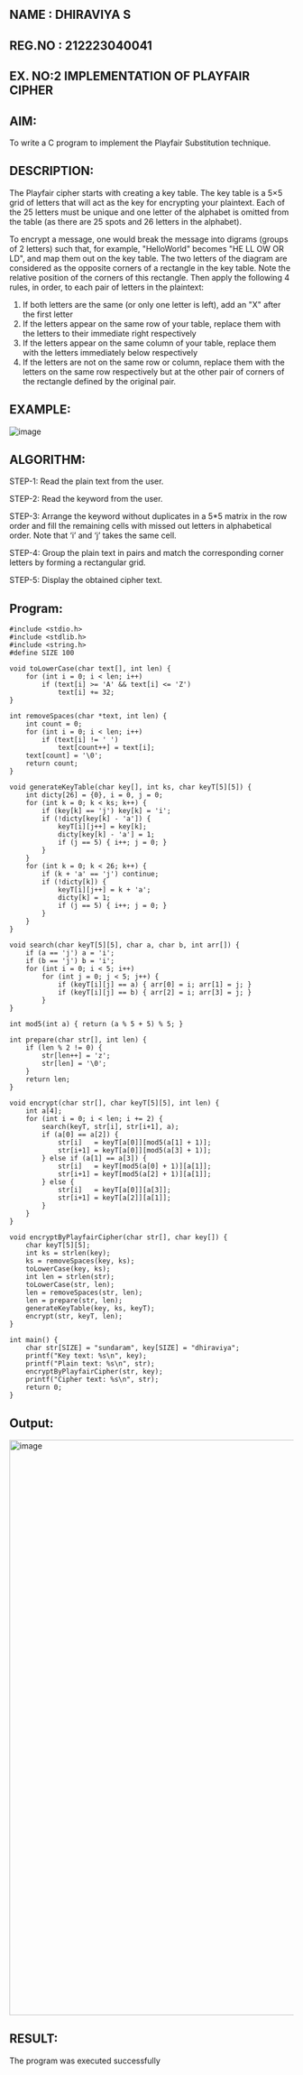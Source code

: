## NAME : DHIRAVIYA S
## REG.NO : 212223040041
## EX. NO:2 IMPLEMENTATION OF PLAYFAIR CIPHER

## AIM:
To write a C program to implement the Playfair Substitution technique.

## DESCRIPTION:

The Playfair cipher starts with creating a key table. The key table is a 5×5 grid of letters that will act as the key for encrypting your plaintext. Each of the 25 letters must be unique and one letter of the alphabet is omitted from the table (as there are 25 spots and 26 letters in the alphabet).

To encrypt a message, one would break the message into digrams (groups of 2 letters) such that, for example, "HelloWorld" becomes "HE LL OW OR LD", and map them out on the key table. The two letters of the diagram are considered as the opposite corners of a rectangle in the key table. Note the relative position of the corners of this rectangle. Then apply the following 4 rules, in order, to each pair of letters in the plaintext:
1.	If both letters are the same (or only one letter is left), add an "X" after the first letter
2.	If the letters appear on the same row of your table, replace them with the letters to their immediate right respectively
3.	If the letters appear on the same column of your table, replace them with the letters immediately below respectively
4.	If the letters are not on the same row or column, replace them with the letters on the same row respectively but at the other pair of corners of the rectangle defined by the original pair.
## EXAMPLE:
![image](https://github.com/Hemamanigandan/EX-NO-2-/assets/149653568/e6858d4f-b122-42ba-acdb-db18ec2e9675)

 

## ALGORITHM:

STEP-1: Read the plain text from the user.

STEP-2: Read the keyword from the user.

STEP-3: Arrange the keyword without duplicates in a 5*5 matrix in the row order and fill the remaining cells with missed out letters in alphabetical order. Note that ‘i’ and ‘j’ takes the same cell.

STEP-4: Group the plain text in pairs and match the corresponding corner letters by forming a rectangular grid.

STEP-5: Display the obtained cipher text.




## Program:
```
#include <stdio.h>
#include <stdlib.h>
#include <string.h>
#define SIZE 100

void toLowerCase(char text[], int len) {
    for (int i = 0; i < len; i++)
        if (text[i] >= 'A' && text[i] <= 'Z')
            text[i] += 32;
}

int removeSpaces(char *text, int len) {
    int count = 0;
    for (int i = 0; i < len; i++)
        if (text[i] != ' ')
            text[count++] = text[i];
    text[count] = '\0';
    return count;
}

void generateKeyTable(char key[], int ks, char keyT[5][5]) {
    int dicty[26] = {0}, i = 0, j = 0;
    for (int k = 0; k < ks; k++) {
        if (key[k] == 'j') key[k] = 'i';
        if (!dicty[key[k] - 'a']) {
            keyT[i][j++] = key[k];
            dicty[key[k] - 'a'] = 1;
            if (j == 5) { i++; j = 0; }
        }
    }
    for (int k = 0; k < 26; k++) {
        if (k + 'a' == 'j') continue;
        if (!dicty[k]) {
            keyT[i][j++] = k + 'a';
            dicty[k] = 1;
            if (j == 5) { i++; j = 0; }
        }
    }
}

void search(char keyT[5][5], char a, char b, int arr[]) {
    if (a == 'j') a = 'i';
    if (b == 'j') b = 'i';
    for (int i = 0; i < 5; i++)
        for (int j = 0; j < 5; j++) {
            if (keyT[i][j] == a) { arr[0] = i; arr[1] = j; }
            if (keyT[i][j] == b) { arr[2] = i; arr[3] = j; }
        }
}

int mod5(int a) { return (a % 5 + 5) % 5; }

int prepare(char str[], int len) {
    if (len % 2 != 0) {
        str[len++] = 'z';
        str[len] = '\0';
    }
    return len;
}

void encrypt(char str[], char keyT[5][5], int len) {
    int a[4];
    for (int i = 0; i < len; i += 2) {
        search(keyT, str[i], str[i+1], a);
        if (a[0] == a[2]) {
            str[i]   = keyT[a[0]][mod5(a[1] + 1)];
            str[i+1] = keyT[a[0]][mod5(a[3] + 1)];
        } else if (a[1] == a[3]) {
            str[i]   = keyT[mod5(a[0] + 1)][a[1]];
            str[i+1] = keyT[mod5(a[2] + 1)][a[1]];
        } else {
            str[i]   = keyT[a[0]][a[3]];
            str[i+1] = keyT[a[2]][a[1]];
        }
    }
}

void encryptByPlayfairCipher(char str[], char key[]) {
    char keyT[5][5];
    int ks = strlen(key);
    ks = removeSpaces(key, ks);
    toLowerCase(key, ks);
    int len = strlen(str);
    toLowerCase(str, len);
    len = removeSpaces(str, len);
    len = prepare(str, len);
    generateKeyTable(key, ks, keyT);
    encrypt(str, keyT, len);
}

int main() {
    char str[SIZE] = "sundaram", key[SIZE] = "dhiraviya";
    printf("Key text: %s\n", key);
    printf("Plain text: %s\n", str);
    encryptByPlayfairCipher(str, key);
    printf("Cipher text: %s\n", str);
    return 0;
}
```


## Output:
<img width="1920" height="1020" alt="image" src="https://github.com/user-attachments/assets/29a1f3ce-e82a-413d-a5d8-d5f6b2289301" />

## RESULT:
The program was executed successfully
